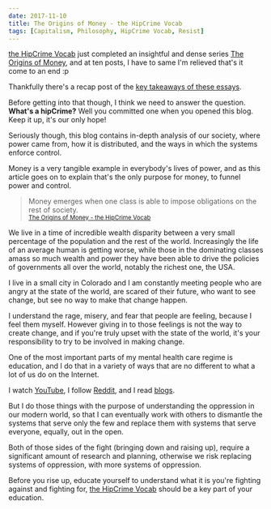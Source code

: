 ```yaml
---
date: 2017-11-10
title: The Origins of Money - the HipCrime Vocab
tags: [Capitalism, Philosophy, HipCrime Vocab, Resist]
---
```


[the HipCrime Vocab](http://hipcrimevocab.com) just completed an insightful and dense series [The Origins of Money](http://hipcrimevocab.com/2017/11/10/the-origin-of-money-key-takeaways/), and at ten posts, I have to same I'm relieved that's it come to an end :p

Thankfully there's a recap post of the [key takeaways of these essays](http://hipcrimevocab.com/2017/11/10/the-origin-of-money-key-takeaways/).

Before getting into that though, I think we need to answer the question.
**What's a hipCrime?** Well you committed one when you opened this blog. Keep it up, it's our only hope!

Seriously though, this blog contains in-depth analysis of our society, where power came from, how it is distributed, and the ways in which the systems enforce control.

Money is a very tangible example in everybody's lives of power, and as this article goes on to explain that's the only purpose for money, to funnel power and control.

> Money emerges when one class is able to impose obligations on the rest of society.
> <br>
> <small>[The Origins of Money - the HipCrime Vocab](http://hipcrimevocab.com/2017/11/10/the-origin-of-money-key-takeaways/)</small>

We live in a time of incredible wealth disparity between a very small percentage of the population and the rest of the world. Increasingly the life of an average human is getting worse, while those in the dominating classes amass so much wealth and power they have been able to drive the policies of governments all over the world, notably the richest one, the USA.

I live in a small city in Colorado and I am constantly meeting people who are angry at the state of the world, are scared of their future, who want to see change, but see no way to make that change happen.

I understand the rage, misery, and fear that people are feeling, because I feel them myself. However giving in to those feelings is not the way to create change, and if you're truly upset with the state of the world, it's your responsibility to try to be involved in making change.

One of the most important parts of my mental health care regime is education, and I do that in a variety of ways that are no different to what a lot of us do on the Internet.

I watch [YouTube](https://youtube.com/contrapoints), I follow [Reddit](https://reddit.com/latestagecapitalism), and I read [blogs](http://hipcrimevocab.com).

But I do those things with the purpose of understanding the oppression in our modern world, so that I can eventually work with others to dismantle the systems that serve only the few and replace them with systems that serve everyone, equally, out in the open.

Both of those sides of the fight (bringing down and raising up), require a significant amount of research and planning, otherwise we risk replacing systems of oppression, with more systems of oppression.

Before you rise up, educate yourself to understand what it is you're fighting against and fighting for, [the HipCrime Vocab](http://hipcrimevocab.com) should be a key part of your education.
